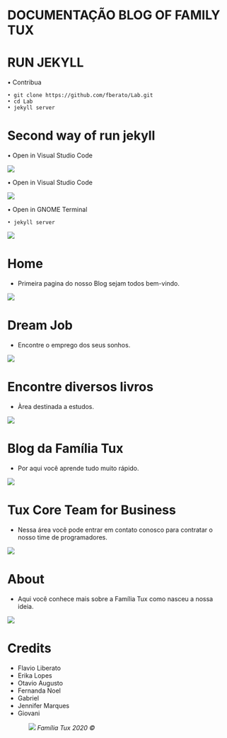 # DOCUMENTAÇÃO BLOG OF FAMILY TUX

 
 # RUN JEKYLL
   • Contribua
    
    • git clone https://github.com/fberato/Lab.git
    • cd Lab
    • jekyll server

# Second way of run jekyll 
   • Open in Visual Studio Code

   ![](screen/cap07.png)

  • Open in Visual Studio Code
    
   ![](screen/cap08.png)

  • Open in GNOME Terminal
    
    
    • jekyll server

   ![](screen/cap09.png)

# Home
 - Primeira pagina do nosso Blog sejam todos bem-vindo.
 
 ![](screen/cap01.png)

# Dream Job 
 - Encontre o emprego dos seus sonhos. 
 
 ![](screen/cap02.png)
# Encontre diversos livros
  - Àrea destinada a estudos. 

 ![](screen/cap03.png)
# Blog da Família Tux
  - Por aqui você aprende tudo muito rápido.

 ![](screen/cap04.png)
# Tux Core Team for Business 
  - Nessa área você pode entrar em contato conosco para contratar o nosso time de programadores.

 ![](screen/cap05.png)
# About
  - Aqui você conhece mais sobre a Família Tux como nasceu a nossa ideia.

 ![](screen/cap06.png)

# Credits
 <ul>
  <li>Flavio Liberato</li>
  <li>Erika Lopes</li>
  <li>Otavio Augusto</li>
  <li>Fernanda Noel</li>
  <li>Gabriel</li>
  <li>Jennifer Marques</li>
  <li>Giovani</li>
  
  
  

  


 <ul>
  

 ![](assets/img/template.jpg)
 <em>Família Tux 2020 ©</em>
# 
